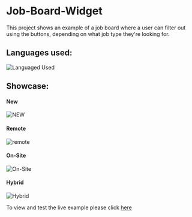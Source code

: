 # Job-Board-Widget

This project shows an example of a job board where a user can filter out using the buttons, depending on what job type they're looking for.

## Languages used:
![Languaged Used](assets/images/languages.png)

## Showcase:
#### New
![NEW](assets/images/new.png)

#### Remote
![remote](assets/images/remote.png)

#### On-Site
![On-Site](assets/images/on-site.png)

#### Hybrid
![Hybrid](assets/images/hybrid.png)

To view and test the live example please click [here](https://andrewh1188.github.io/XXXXXXXXXXXXXXX)